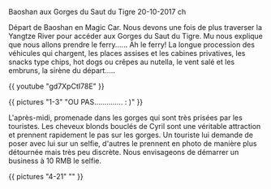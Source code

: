 Baoshan aux Gorges du Saut du Tigre
20-10-2017
ch

Départ de Baoshan en Magic Car. Nous devons une fois de plus traverser la Yangtze River pour accéder aux Gorges du Saut du Tigre. Mu nous explique que nous allons prendre le ferry...... Ah le ferry! La longue procession des véhicules qui chargent, les places assises et les cabines privatives, les snacks type chips, hot dogs ou crêpes au nutella, le vent salé et les embruns, la sirène du départ.....

<div class="center">
  {{ youtube "gd7XpCtI78E" }}
</div>

{{ pictures "1-3" "OU PAS.............. : )" }}


L'après-midi, promenade dans les gorges qui sont très prisées par les touristes. Les cheveux blonds bouclés de Cyril sont une véritable attraction et prennent rapidement le pas sur les gorges. Un touriste lui demande de poser avec lui sur un selfie, d'autres le prennent en photo de manière plus détournée mais très peu discrète. Nous envisageons de démarrer un business à 10 RMB le selfie.


{{ pictures "4-21" "" }}




